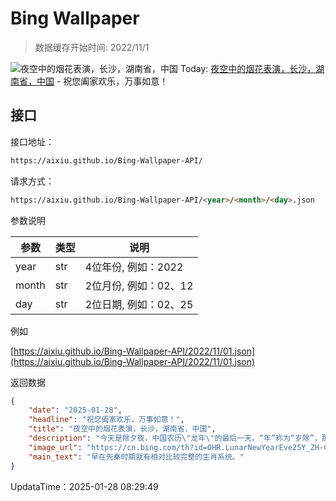 # Bing Wallpaper

> 数据缓存开始时间: 2022/11/1

![夜空中的烟花表演，长沙，湖南省，中国](https://cn.bing.com/th?id=OHR.LunarNewYearEve25Y_ZH-CN6059625695_1920x1080.webp)
Today: [夜空中的烟花表演，长沙，湖南省，中国](https://cn.bing.com/th?id=OHR.LunarNewYearEve25Y_ZH-CN6059625695_1920x1080.webp) - 祝您阖家欢乐，万事如意！

## 接口

接口地址：

```html
https://aixiu.github.io/Bing-Wallpaper-API/
```

请求方式：

```html
https://aixiu.github.io/Bing-Wallpaper-API/<year>/<month>/<day>.json
```

参数说明

| 参数 | 类型 | 说明 |
| - | - | - |
| year | str | 4位年份, 例如：2022 |
| month | str | 2位月份, 例如：02、12 |
| day | str | 2位日期, 例如：02、25 |

例如

[https://aixiu.github.io/Bing-Wallpaper-API/2022/11/01.json](https://aixiu.github.io/Bing-Wallpaper-API/2022/11/01.json)

返回数据

```json
{
    "date": "2025-01-28",
    "headline": "祝您阖家欢乐，万事如意！",
    "title": "夜空中的烟花表演，长沙，湖南省，中国",
    "description": "今天是除夕夜，中国农历\"龙年\"的最后一天。“年”称为“岁除”，那天晚上叫“除夕”。它与新年首尾相连，是除旧迎新的重要时间交界点。岁除之日，民间尤为重视，家家户户忙忙碌碌或清扫庭舍，除旧布新，张灯结彩，家人相聚，共同来迎接新的一年。",
    "image_url": "https://cn.bing.com/th?id=OHR.LunarNewYearEve25Y_ZH-CN6059625695_1920x1080.webp",
    "main_text": "早在先秦时期就有相对比较完整的生肖系统。"
}
```

UpdataTime：2025-01-28 08:29:49
